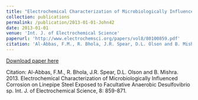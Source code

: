 ```yaml
---
title: "Electrochemical Characterization of Microbiologically Influenced Corrosion on Linepipe Steel Exposed to Facultative Anaerobic Desulfovibrio sp."
collection: publications
permalink: /publication/2013-01-01-John42
date: 2013-01-01
venue: 'Int. J. of Electrochemical Science'
paperurl: 'http://www.electrochemsci.org/papers/vol8/80100859.pdf'
citation: 'Al-Abbas, F.M., R. Bhola, J.R. Spear, D.L. Olson and B. Mishra.  2013.  Electrochemical Characterization of Microbiologically Influenced Corrosion on Linepipe Steel Exposed to Facultative Anaerobic Desulfovibrio sp.  Int. J. of Electrochemical Science, 8: 859-871.'
---
```


<a href='http://www.electrochemsci.org/papers/vol8/80100859.pdf'>Download paper here</a>

Citation: Al-Abbas, F.M., R. Bhola, J.R. Spear, D.L. Olson and B. Mishra.  2013.  Electrochemical Characterization of Microbiologically Influenced Corrosion on Linepipe Steel Exposed to Facultative Anaerobic Desulfovibrio sp.  Int. J. of Electrochemical Science, 8: 859-871.